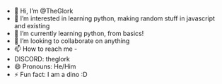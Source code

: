 - 👋 Hi, I’m @TheGlork
- 👀 I’m interested in learning python, making random stuff in javascript and existing
- 🌱 I’m currently learning python, from basics!
- 💞️ I’m looking to collaborate on anything
- 📫 How to reach me -
- DISCORD: theglork
- 😄 Pronouns: He/Him
- ⚡ Fun fact: I am a dino :D

<!---
TheGlork/TheGlork is a ✨ special ✨ repository because its `README.md` (this file) appears on your GitHub profile.
You can click the Preview link to take a look at your changes.
--->
